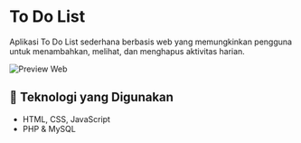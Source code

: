 # To Do List

Aplikasi To Do List sederhana berbasis web yang memungkinkan pengguna untuk menambahkan, melihat, dan menghapus aktivitas harian.  


![Preview Web](https://i.imgur.com/IlLxZtG.png)

## 🚀 Teknologi yang Digunakan
- HTML, CSS, JavaScript  
- PHP & MySQL  
 
